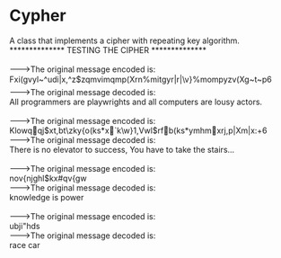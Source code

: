 # Cypher
A class that implements a cipher with repeating key algorithm.</br>
**************  TESTING THE CIPHER  **************</br>
</br>
--->The original message encoded is:</br>
Fxi(gvyl~^udi|x,^z\$zqmvimqmp(Xrn%mitgyr|r|\v}%mompyzv(Xg~t~p6</br>
--->The original message decoded is:</br>
All programmers are playwrights and all computers are lousy actors.</br>
</br>
--->The original message encoded is:</br>
Klowqqj$xt,bt\zky{o(ks*x`k\w}1,Vwl$rfb(ks*ymhmxrj,p|Xm|x:+6</br>
--->The original message decoded is:</br>
There is no elevator to success, You have to take the stairs...</br>
</br>
--->The original message encoded is:</br>
nov{njghl$kx#qv{gw</br>
--->The original message decoded is:</br>
knowledge is power</br>
</br>
--->The original message encoded is:</br>
ubji"hds</br>
--->The original message decoded is:</br>
race car</br>

